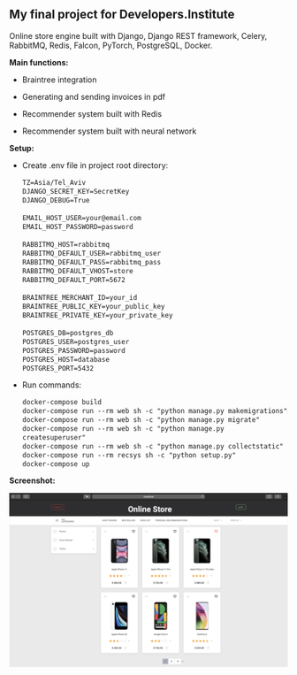 ## My final project for Developers.Institute

Online store engine built with Django, Django REST framework, Celery, RabbitMQ, Redis, Falcon, PyTorch, PostgreSQL, Docker.

**Main functions:**

- Braintree integration

- Generating and sending invoices in pdf

- Recommender system built with Redis

- Recommender system built with neural network

  

**Setup:**

- Create .env file in project root  directory:

  ```
  TZ=Asia/Tel_Aviv
  DJANGO_SECRET_KEY=SecretKey
  DJANGO_DEBUG=True
  
  EMAIL_HOST_USER=your@email.com
  EMAIL_HOST_PASSWORD=password
  
  RABBITMQ_HOST=rabbitmq
  RABBITMQ_DEFAULT_USER=rabbitmq_user
  RABBITMQ_DEFAULT_PASS=rabbitmq_pass
  RABBITMQ_DEFAULT_VHOST=store
  RABBITMQ_DEFAULT_PORT=5672
  
  BRAINTREE_MERCHANT_ID=your_id
  BRAINTREE_PUBLIC_KEY=your_public_key
  BRAINTREE_PRIVATE_KEY=your_private_key
  
  POSTGRES_DB=postgres_db
  POSTGRES_USER=postgres_user
  POSTGRES_PASSWORD=password
  POSTGRES_HOST=database
  POSTGRES_PORT=5432
  ```

- Run commands:

  ```
  docker-compose build
  docker-compose run --rm web sh -c "python manage.py makemigrations"
  docker-compose run --rm web sh -c "python manage.py migrate"
  docker-compose run --rm web sh -c "python manage.py createsuperuser"
  docker-compose run --rm web sh -c "python manage.py collectstatic"
  docker-compose run --rm recsys sh -c "python setup.py"
  docker-compose up
  ```

  

**Screenshot:**

![](./dist/screenshots/screenshot.png)


